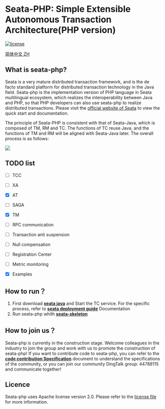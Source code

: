 # Seata-PHP: Simple Extensible Autonomous Transaction Architecture(PHP version)

[![license](https://img.shields.io/github/license/seata/seata-php.svg)](https://www.apache.org/licenses/LICENSE-2.0.html)

[简体中文 ZH](./docs/zh_cn/README.md)

## What is seata-php?

Seata is a very mature distributed transaction framework, and is the de facto standard platform for distributed transaction technology in the Java field. Seata-php is the implementation version of PHP language in Seata multilingual ecosystem, which realizes the interoperability between Java and PHP, so that PHP developers can also use seata-php to realize distributed transactions. Please visit the [official website of Seata](https://seata.io/en-us) to view the quick start and documentation.

The principle of Seata-PHP is consistent with that of Seata-Java, which is composed of TM, RM and TC. The functions of TC reuse Java, and the functions of TM and RM will be aligned with Seata-Java later. The overall process is as follows:

![](https://user-images.githubusercontent.com/68344696/145942191-7a2d469f-94c8-4cd2-8c7e-46ad75683636.png)

## TODO list

- [ ] TCC
- [ ] XA
- [x] AT
- [ ] SAGA
- [x] TM
- [ ] RPC communication
- [ ] Transaction anti suspension
- [ ] Null compensation
- [ ] Registration Center
- [ ] Metric monitoring
- [x] Examples


## How to run？

1. First download [**seata java**](https://seata.io/zh-cn/blog/download.html) and  Start the TC service. For the specific process, refer to  [**seata deployment guide**](https://seata.io/zh-cn/docs/ops/deploy-guide-beginner.html) Documentation
2. Run seata-php whith [**seata-skeleton**](https://github.com/PandaLIU-1111/seata-skeleton)


## How to join us？

Seata-php is currently in the construction stage. Welcome colleagues in the industry to join the group and work with us to promote the construction of seata-php! If you want to contribute code to seata-php, you can refer to the  [**code contribution Specification**](./docs/en/300.contributing/README.md)  document to understand the specifications of the community, or you can join our community DingTalk group: 44788115 and communicate together!


## Licence

Seata-php uses Apache license version 2.0. Please refer to the [license file](https://github.com/seata/seata-php/blob/master/LICENSE) for more information.
